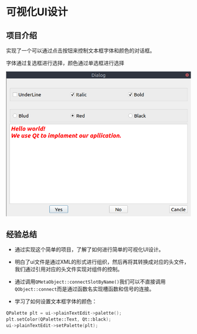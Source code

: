 # 可视化UI设计

## 项目介绍

实现了一个可以通过点击按钮来控制文本框字体和颜色的对话框。

字体通过复选框进行选择，颜色通过单选框进行选择

<img src="./2022-04-07 16-43-33屏幕截图.png" style="zoom:67%;" />

## 经验总结

- 通过实现这个简单的项目，了解了如何进行简单的可视化UI设计。

- 明白了ui文件是通过XML的形式进行组织，然后再将其转换成对应的头文件，我们通过引用对应的头文件实现对组件的控制。

- 通过调用`QMetaObject::connectSlotByName()`我们可以不直接调用`QObject::connect`而是通过函数名实现槽函数和信号的连接。

- 学习了如何设置文本框字体的颜色：

```cpp
QPalette plt = ui->plainTextEdit->palette();
plt.setColor(QPalette::Text, Qt::black);
ui->plainTextEdit->setPalette(plt);
```

